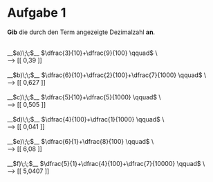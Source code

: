<!--
version:  0.0.1

language: de

@style
input {
    text-align: center;
}

.flex-container {
    display: flex;
    flex-wrap: wrap;
    align-items: stretch;
    gap: 20px;
}

.flex-child {
    flex: 1;
    min-width: 350px;
    margin-right: 20px;
}

@media (max-width: 400px) {
    .flex-child {
        flex: 100%;
        margin-right: 0;
    }
}
@end

formula: \carry   \textcolor{red}{\scriptsize #1}
formula: \digit   \rlap{\carry{#1}}\phantom{#2}#2
formula: \permil  \text{‰}

import: https://raw.githubusercontent.com/liaTemplates/algebrite/master/README.md
import: https://raw.githubusercontent.com/LiaTemplates/Tikz-Jax/main/README.md

script: https://cdn.jsdelivr.net/gh/LiaTemplates/Tikz-Jax@main/dist/index.js

@round
<script>
  let value = `@input`;
  if (value.startsWith("@")) {
    ""
  } else {
    value = JSON.parse(value);
    value = value[0]
    value = value.replace(/,/g, ".");
    value = parseFloat(value);
    value = Math.round(value * Math.pow(10,@1)) / Math.pow(10,@1);
    value == @0
  }
</script>
@end

tags: Bruchrechnung, Zahlenverständnis, Dezimalzahlen sehr leicht

-->




# Aufgabe 1

**Gib** die durch den Term angezeigte Dezimalzahl **an**.

<br>
__$a)\;\;$__ $\dfrac{3}{10}+\dfrac{9}{100} \qquad$  \
<br>
--> [[  0,39   ]] 
<br>
<br>
__$b)\;\;$__ $\dfrac{6}{10}+\dfrac{2}{100}+\dfrac{7}{1000} \qquad$  \
<br>
--> [[  0,627  ]] 
<br>
<br>
__$c)\;\;$__ $\dfrac{5}{10}+\dfrac{5}{1000} \qquad$  \
<br>
--> [[  0,505  ]] 
<br>
<br>
__$d)\;\;$__ $\dfrac{4}{100}+\dfrac{1}{1000} \qquad$  \
<br>
--> [[  0,041  ]] 
<br>
<br>
__$e)\;\;$__ $\dfrac{6}{1}+\dfrac{8}{100} \qquad$  \
<br>
--> [[  6,08   ]] 
<br>
<br>
__$f)\;\;$__ $\dfrac{5}{1}+\dfrac{4}{100}+\dfrac{7}{10000} \qquad$  \
<br>
--> [[  5,0407 ]] 

<br>
<br>
<br>
<br>

